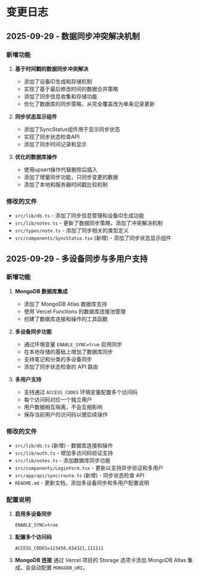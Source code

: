 # 变更日志

## 2025-09-29 - 数据同步冲突解决机制

### 新增功能

1. **基于时间戳的数据同步冲突解决**
   - 添加了设备ID生成和存储机制
   - 实现了基于最后修改时间的数据合并策略
   - 添加了同步信息收集和存储功能
   - 优化了数据库的同步策略，从完全覆盖改为单条记录更新

2. **同步状态显示组件**
   - 添加了SyncStatus组件用于显示同步状态
   - 实现了同步状态检查API
   - 添加了同步时间记录和显示

3. **优化的数据库操作**
   - 使用upsert操作代替删除后插入
   - 添加了增量同步功能，只同步变更的数据
   - 添加了本地和服务器时间戳比较机制

### 修改的文件

- `src/lib/db.ts` - 添加了同步信息管理和设备ID生成功能
- `src/lib/notes.ts` - 更新了数据同步策略，添加了冲突解决机制
- `src/types/note.ts` - 添加了同步相关的类型定义
- `src/components/SyncStatus.tsx` (新增) - 添加了同步状态显示组件

## 2025-09-29 - 多设备同步与多用户支持

### 新增功能

1. **MongoDB 数据库集成**
   - 添加了 MongoDB Atlas 数据库支持
   - 使用 Vercel Functions 的数据库连接池管理
   - 创建了数据库连接和操作的工具函数

2. **多设备同步功能**
   - 通过环境变量 `ENABLE_SYNC=true` 启用同步
   - 在本地存储的基础上增加了数据库同步
   - 支持笔记和分类的多设备同步
   - 添加了同步状态检查的 API 路由

3. **多用户支持**
   - 支持通过 `ACCESS_CODES` 环境变量配置多个访问码
   - 每个访问码对应一个独立用户
   - 用户数据相互隔离，不会互相影响
   - 保存当前用户的访问码以便后续操作

### 修改的文件

- `src/lib/db.ts` (新增) - 数据库连接和操作
- `src/lib/auth.ts` - 增加多访问码验证支持
- `src/lib/notes.ts` - 添加数据库同步功能
- `src/components/LoginForm.tsx` - 更新以支持异步验证和多用户
- `src/app/api/sync/route.ts` (新增) - 同步状态检查 API
- `README.md` - 更新文档，添加多设备同步和多用户配置说明

### 配置说明

1. **启用多设备同步**
   ```
   ENABLE_SYNC=true
   ```

2. **配置多个访问码**
   ```
   ACCESS_CODES=123456,654321,111111
   ```

3. **MongoDB 连接**
   通过 Vercel 项目的 Storage 选项卡添加 MongoDB Atlas 集成，会自动配置 `MONGODB_URI`。 
